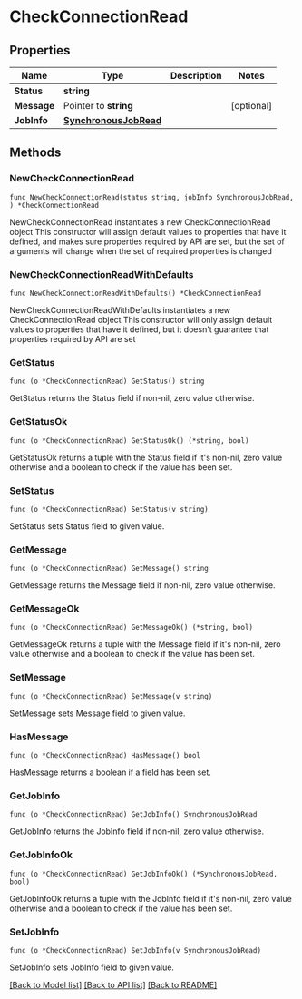 # CheckConnectionRead

## Properties

Name | Type | Description | Notes
------------ | ------------- | ------------- | -------------
**Status** | **string** |  | 
**Message** | Pointer to **string** |  | [optional] 
**JobInfo** | [**SynchronousJobRead**](SynchronousJobRead.md) |  | 

## Methods

### NewCheckConnectionRead

`func NewCheckConnectionRead(status string, jobInfo SynchronousJobRead, ) *CheckConnectionRead`

NewCheckConnectionRead instantiates a new CheckConnectionRead object
This constructor will assign default values to properties that have it defined,
and makes sure properties required by API are set, but the set of arguments
will change when the set of required properties is changed

### NewCheckConnectionReadWithDefaults

`func NewCheckConnectionReadWithDefaults() *CheckConnectionRead`

NewCheckConnectionReadWithDefaults instantiates a new CheckConnectionRead object
This constructor will only assign default values to properties that have it defined,
but it doesn't guarantee that properties required by API are set

### GetStatus

`func (o *CheckConnectionRead) GetStatus() string`

GetStatus returns the Status field if non-nil, zero value otherwise.

### GetStatusOk

`func (o *CheckConnectionRead) GetStatusOk() (*string, bool)`

GetStatusOk returns a tuple with the Status field if it's non-nil, zero value otherwise
and a boolean to check if the value has been set.

### SetStatus

`func (o *CheckConnectionRead) SetStatus(v string)`

SetStatus sets Status field to given value.


### GetMessage

`func (o *CheckConnectionRead) GetMessage() string`

GetMessage returns the Message field if non-nil, zero value otherwise.

### GetMessageOk

`func (o *CheckConnectionRead) GetMessageOk() (*string, bool)`

GetMessageOk returns a tuple with the Message field if it's non-nil, zero value otherwise
and a boolean to check if the value has been set.

### SetMessage

`func (o *CheckConnectionRead) SetMessage(v string)`

SetMessage sets Message field to given value.

### HasMessage

`func (o *CheckConnectionRead) HasMessage() bool`

HasMessage returns a boolean if a field has been set.

### GetJobInfo

`func (o *CheckConnectionRead) GetJobInfo() SynchronousJobRead`

GetJobInfo returns the JobInfo field if non-nil, zero value otherwise.

### GetJobInfoOk

`func (o *CheckConnectionRead) GetJobInfoOk() (*SynchronousJobRead, bool)`

GetJobInfoOk returns a tuple with the JobInfo field if it's non-nil, zero value otherwise
and a boolean to check if the value has been set.

### SetJobInfo

`func (o *CheckConnectionRead) SetJobInfo(v SynchronousJobRead)`

SetJobInfo sets JobInfo field to given value.



[[Back to Model list]](../README.md#documentation-for-models) [[Back to API list]](../README.md#documentation-for-api-endpoints) [[Back to README]](../README.md)



